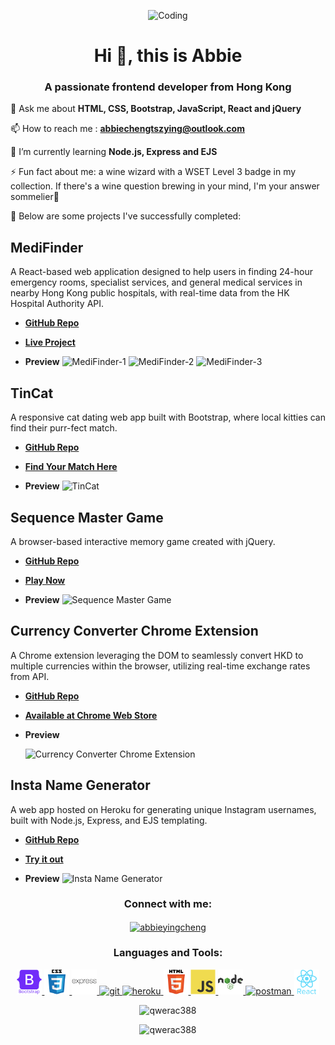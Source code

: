 <!-- <img src="https://t3.ftcdn.net/jpg/02/92/88/72/360_F_292887204_2wH041phSQo70eqaE9GRqFvn5MmQ4B8w.jpg" width="1500"> -->

<p align="center">
  <img alt="Coding" src="https://media.tenor.com/S59bPkT0pqcAAAAC/programming.gif" />
</p>

<h1 align="center">Hi 👋, this is Abbie</h1>

<h3 align="center">A passionate frontend developer from Hong Kong</h3>

💬 Ask me about **HTML, CSS, Bootstrap, JavaScript, React and jQuery**

📫 How to reach me : **abbiechengtszying@outlook.com**

🌱 I’m currently learning **Node.js, Express and EJS**

⚡ Fun fact about me: a wine wizard with a WSET Level 3 badge in my collection. If there's a wine question brewing in your mind, I'm your answer sommelier🥂

🚀 Below are some projects I've successfully completed:

## MediFinder

A React-based web application designed to help users in finding 24-hour emergency rooms, specialist services, and general medical services in nearby Hong Kong public hospitals, with real-time data from the HK Hospital Authority API.

- **[GitHub Repo](https://github.com/qwerac388/medi-finder)**

- **[Live Project](https://qwerac388.github.io/MediFinder/)**

- **Preview**
  ![MediFinder-1](/MediFinder1.gif)
  ![MediFinder-2](/MediFinder2.gif)
  ![MediFinder-3](/MediFinder3.gif)

## TinCat

A responsive cat dating web app built with Bootstrap, where local kitties can find their purr-fect match.

- **[GitHub Repo](https://github.com/qwerac388/TinCat)**

- **[Find Your Match Here](https://qwerac388.github.io/TinCat/)**

- **Preview**
  ![TinCat](/TinCat.gif)

## Sequence Master Game

A browser-based interactive memory game created with jQuery.

- **[GitHub Repo](https://github.com/qwerac388/sequence-master)**

- **[Play Now](https://qwerac388.github.io/sequence-master/)**

- **Preview**
  ![Sequence Master Game](https://qwerac388.github.io/sequence-master/images/Preview.gif)

## Currency Converter Chrome Extension

A Chrome extension leveraging the DOM to seamlessly convert HKD to multiple currencies within the browser, utilizing real-time exchange rates from API.

- **[GitHub Repo](https://github.com/qwerac388/hkd-currency-converter)**

- **[Available at Chrome Web Store](https://chrome.google.com/webstore/detail/hkd-currency-converter/iljbaefgjagfjplmmckmekmdapbdhddk)**

- **Preview**

  ![Currency Converter Chrome Extension](/Currency.gif)

## Insta Name Generator

A web app hosted on Heroku for generating unique Instagram usernames, built with Node.js, Express, and EJS templating.

- **[GitHub Repo](https://github.com/qwerac388/insta-name-generator)**

- **[Try it out](https://insta-name-generator-2bd08e87d766.herokuapp.com/)**

- **Preview**
  ![Insta Name Generator](/Insta-Name.gif)

<h3 align="center">Connect with me:</h3>
<p align="center">
<a href="https://linkedin.com/in/abbieyingcheng" target="blank"><img align="center" src="https://raw.githubusercontent.com/rahuldkjain/github-profile-readme-generator/master/src/images/icons/Social/linked-in-alt.svg" alt="abbieyingcheng" height="30" width="40" /></a>
</p>

<h3 align="center">Languages and Tools:</h3>
<p align="center"> <a href="https://getbootstrap.com" target="_blank" rel="noreferrer"> <img src="https://raw.githubusercontent.com/devicons/devicon/master/icons/bootstrap/bootstrap-plain-wordmark.svg" alt="bootstrap" width="40" height="40"/> </a> <a href="https://www.w3schools.com/css/" target="_blank" rel="noreferrer"> <img src="https://raw.githubusercontent.com/devicons/devicon/master/icons/css3/css3-original-wordmark.svg" alt="css3" width="40" height="40"/> </a> <a href="https://expressjs.com" target="_blank" rel="noreferrer"> <img src="https://raw.githubusercontent.com/devicons/devicon/master/icons/express/express-original-wordmark.svg" alt="express" width="40" height="40"/> </a> <a href="https://git-scm.com/" target="_blank" rel="noreferrer"> <img src="https://www.vectorlogo.zone/logos/git-scm/git-scm-icon.svg" alt="git" width="40" height="40"/> </a> <a href="https://heroku.com" target="_blank" rel="noreferrer"> <img src="https://www.vectorlogo.zone/logos/heroku/heroku-icon.svg" alt="heroku" width="40" height="40"/> </a> <a href="https://www.w3.org/html/" target="_blank" rel="noreferrer"> <img src="https://raw.githubusercontent.com/devicons/devicon/master/icons/html5/html5-original-wordmark.svg" alt="html5" width="40" height="40"/> </a> <a href="https://developer.mozilla.org/en-US/docs/Web/JavaScript" target="_blank" rel="noreferrer"> <img src="https://raw.githubusercontent.com/devicons/devicon/master/icons/javascript/javascript-original.svg" alt="javascript" width="40" height="40"/> </a> <a href="https://nodejs.org" target="_blank" rel="noreferrer"> <img src="https://raw.githubusercontent.com/devicons/devicon/master/icons/nodejs/nodejs-original-wordmark.svg" alt="nodejs" width="40" height="40"/> </a> <a href="https://postman.com" target="_blank" rel="noreferrer"> <img src="https://www.vectorlogo.zone/logos/getpostman/getpostman-icon.svg" alt="postman" width="40" height="40"/> </a> <a href="https://reactjs.org/" target="_blank" rel="noreferrer"> <img src="https://raw.githubusercontent.com/devicons/devicon/master/icons/react/react-original-wordmark.svg" alt="react" width="40" height="40"/> </a> </p>

<p align="center" ><img src="https://github-readme-stats.vercel.app/api/top-langs?username=qwerac388&show_icons=true&locale=en&layout=compact" alt="qwerac388" /></p>

<p align="center" ><img src="https://github-readme-streak-stats.herokuapp.com/?user=qwerac388&" alt="qwerac388" /></p>
